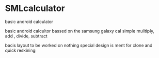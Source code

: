 # SMLcalculator
basic android calculator




basic android calcultor bassed on the samsung galaxy cal
simple mulitiply, add , divide, subtract 

bacis layout to be worked on nothing special 
design is ment for clone and quick reskining 
